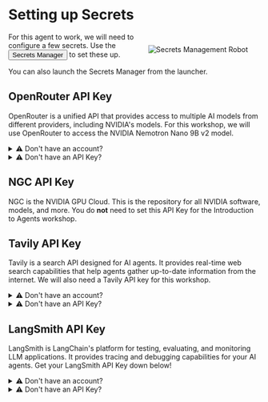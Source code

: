 # Setting up Secrets

<img src="_static/robots/spyglass.png" alt="Secrets Management Robot" style="float:right; max-width:300px;margin:25px;" />


For this agent to work, we will need to configure a few secrets. Use the <button onclick="openVoila('code/secrets_management.ipynb');"><i class="fas fa-key"></i> Secrets Manager</button> to set these up.

You can also launch the Secrets Manager from the launcher.

## OpenRouter API Key

OpenRouter is a unified API that provides access to multiple AI models from different providers, including NVIDIA's models. For this workshop, we will use OpenRouter to access the NVIDIA Nemotron Nano 9B v2 model.

<details>
<summary>⚠️ Don't have an account?</summary>

You can get free access to OpenRouter with an [OpenRouter Account](https://openrouter.ai/). Nemotron Nano 9B v2 is a free to use model.
</details>

<details>
<summary>⚠️ Don't have an API Key?</summary>

Manage your API Keys from the [OpenRouter Keys page](https://openrouter.ai/keys) after logging into your account.

</details>

## NGC API Key

NGC is the NVIDIA GPU Cloud. This is the repository for all NVIDIA software, models, and more. You do **not** need to set this API Key for the Introduction to Agents workshop. 

## Tavily API Key

Tavily is a search API designed for AI agents. It provides real-time web search capabilities that help agents gather up-to-date information from the internet. We will also need a Tavily API key for this workshop.

<details>
<summary>⚠️ Don't have an account?</summary>

You can get free access to Tavily with a [Tavily Developer Account](https://tavily.com/).
</details>

<details>
<summary>⚠️ Don't have an API Key?</summary>

Manage your API Keys from the [Tavily Dashboard](https://app.tavily.com/home).

</details>

## LangSmith API Key

LangSmith is LangChain's platform for testing, evaluating, and monitoring LLM applications. It provides tracing and debugging capabilities for your AI agents. Get your LangSmith API Key down below!

<details>
<summary>⚠️ Don't have an account?</summary>

You can get free access to LangSmith with a [LangSmith Account](https://smith.langchain.com/).
</details>

<details>
<summary>⚠️ Don't have an API Key?</summary>

Manage your API Keys from the [LangSmith Settings](https://smith.langchain.com/settings).

</details>

